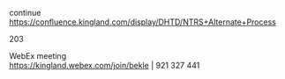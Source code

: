 
continue https://confluence.kingland.com/display/DHTD/NTRS+Alternate+Process

203

WebEx meeting   
https://kingland.webex.com/join/bekle   |  921 327 441     

